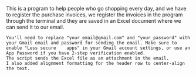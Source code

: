 This is a program to help people who go shopping every day, and we have to register the purchase invoices, we register the invoices in the program through the terminal and they are saved in an Excel document where we can send it to our email.

    You'll need to replace "your_email@gmail.com" and "your_password" with your Gmail email and password for sending the email. Make sure to enable "Less secure    apps" in your Gmail account settings, or use an App Password if you have 2-step verification enabled.
    The script sends the Excel file as an attachment in the email.
    I also added alignment formatting for the header row to center-align the text.



